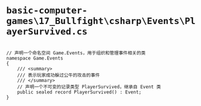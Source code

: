 # `basic-computer-games\17_Bullfight\csharp\Events\PlayerSurvived.cs`

```

// 声明一个命名空间 Game.Events，用于组织和管理事件相关的类
namespace Game.Events
{
    /// <summary>
    /// 表示玩家成功躲过公牛的攻击的事件
    /// </summary>
    // 声明一个不可变的记录类型 PlayerSurvived，继承自 Event 类
    public sealed record PlayerSurvived() : Event;
}

```